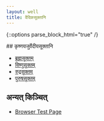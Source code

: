 ```yaml
---
layout: well
title: वैदिकसूक्तानि
---
```


{::options parse_block_html="true" /}
<div class="sanskrit">
## कृष्णयजुर्वेदीयसूक्तानि

* [ब्रह्मसूक्तम्]({{site.baseurl}}/pages/suktas/brahma.html)
* [विष्णुसूक्तम्]({{site.baseurl}}/pages/suktas/vishnu.html)
* [रुद्रसूक्तम्]({{site.baseurl}}/pages/suktas/rudra.html)
* [पुरुषसूक्तम्]({{site.baseurl}}/pages/suktas/purusha.html)

## अन्यत् किञ्चित्

* [Browser Test Page]({{site.baseurl}}/pages/suktas/browser-test.html)
</div>

